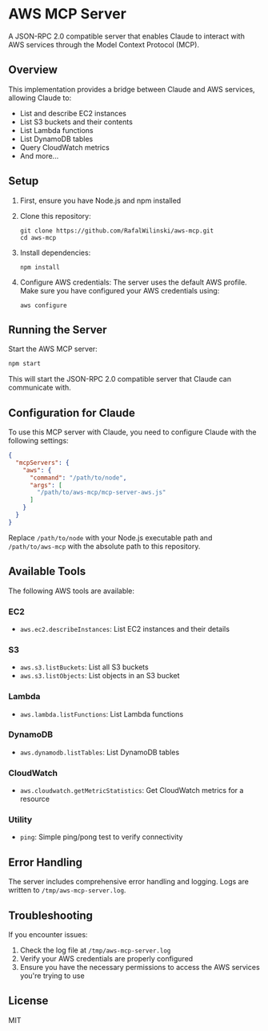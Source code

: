 # AWS MCP Server

A JSON-RPC 2.0 compatible server that enables Claude to interact with AWS services through the Model Context Protocol (MCP).

## Overview

This implementation provides a bridge between Claude and AWS services, allowing Claude to:

- List and describe EC2 instances
- List S3 buckets and their contents
- List Lambda functions
- List DynamoDB tables
- Query CloudWatch metrics
- And more...

## Setup

1. First, ensure you have Node.js and npm installed

2. Clone this repository:
   ```
   git clone https://github.com/RafalWilinski/aws-mcp.git
   cd aws-mcp
   ```

3. Install dependencies:
   ```
   npm install
   ```

4. Configure AWS credentials:
   The server uses the default AWS profile. Make sure you have configured your AWS credentials using:
   ```
   aws configure
   ```

## Running the Server

Start the AWS MCP server:

```bash
npm start
```

This will start the JSON-RPC 2.0 compatible server that Claude can communicate with.

## Configuration for Claude

To use this MCP server with Claude, you need to configure Claude with the following settings:

```json
{
  "mcpServers": {
    "aws": {
      "command": "/path/to/node",
      "args": [
        "/path/to/aws-mcp/mcp-server-aws.js"
      ]
    }
  }
}
```

Replace `/path/to/node` with your Node.js executable path and `/path/to/aws-mcp` with the absolute path to this repository.

## Available Tools

The following AWS tools are available:

### EC2

- `aws.ec2.describeInstances`: List EC2 instances and their details

### S3

- `aws.s3.listBuckets`: List all S3 buckets
- `aws.s3.listObjects`: List objects in an S3 bucket

### Lambda

- `aws.lambda.listFunctions`: List Lambda functions

### DynamoDB

- `aws.dynamodb.listTables`: List DynamoDB tables

### CloudWatch

- `aws.cloudwatch.getMetricStatistics`: Get CloudWatch metrics for a resource

### Utility

- `ping`: Simple ping/pong test to verify connectivity

## Error Handling

The server includes comprehensive error handling and logging. Logs are written to `/tmp/aws-mcp-server.log`.

## Troubleshooting

If you encounter issues:

1. Check the log file at `/tmp/aws-mcp-server.log`
2. Verify your AWS credentials are properly configured
3. Ensure you have the necessary permissions to access the AWS services you're trying to use

## License

MIT
